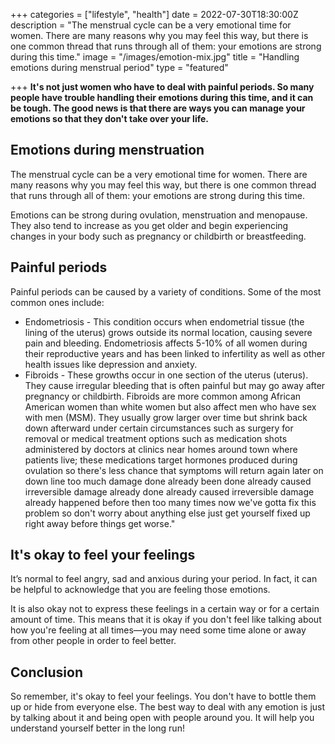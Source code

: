+++
categories = ["lifestyle", "health"]
date = 2022-07-30T18:30:00Z
description = "The menstrual cycle can be a very emotional time for women. There are many reasons why you may feel this way, but there is one common thread that runs through all of them: your emotions are strong during this time."
image = "/images/emotion-mix.jpg"
title = "Handling emotions during menstrual period"
type = "featured"

+++
**It's not just women who have to deal with painful periods. So many people have trouble handling their emotions during this time, and it can be tough. The good news is that there are ways you can manage your emotions so that they don't take over your life.**

## Emotions during menstruation

The menstrual cycle can be a very emotional time for women. There are many reasons why you may feel this way, but there is one common thread that runs through all of them: your emotions are strong during this time.

Emotions can be strong during ovulation, menstruation and menopause. They also tend to increase as you get older and begin experiencing changes in your body such as pregnancy or childbirth or breastfeeding.

## Painful periods

Painful periods can be caused by a variety of conditions. Some of the most common ones include:

* Endometriosis - This condition occurs when endometrial tissue (the lining of the uterus) grows outside its normal location, causing severe pain and bleeding. Endometriosis affects 5-10% of all women during their reproductive years and has been linked to infertility as well as other health issues like depression and anxiety.
* Fibroids - These growths occur in one section of the uterus (uterus). They cause irregular bleeding that is often painful but may go away after pregnancy or childbirth. Fibroids are more common among African American women than white women but also affect men who have sex with men (MSM). They usually grow larger over time but shrink back down afterward under certain circumstances such as surgery for removal or medical treatment options such as medication shots administered by doctors at clinics near homes around town where patients live; these medications target hormones produced during ovulation so there's less chance that symptoms will return again later on down line too much damage done already been done already caused irreversible damage already done already caused irreversible damage already happened before then too many times now we've gotta fix this problem so don't worry about anything else just get yourself fixed up right away before things get worse."

## It's okay to feel your feelings

It’s normal to feel angry, sad and anxious during your period. In fact, it can be helpful to acknowledge that you are feeling those emotions.

It is also okay not to express these feelings in a certain way or for a certain amount of time. This means that it is okay if you don't feel like talking about how you're feeling at all times—you may need some time alone or away from other people in order to feel better.

## Conclusion

So remember, it's okay to feel your feelings. You don't have to bottle them up or hide from everyone else. The best way to deal with any emotion is just by talking about it and being open with people around you. It will help you understand yourself better in the long run!